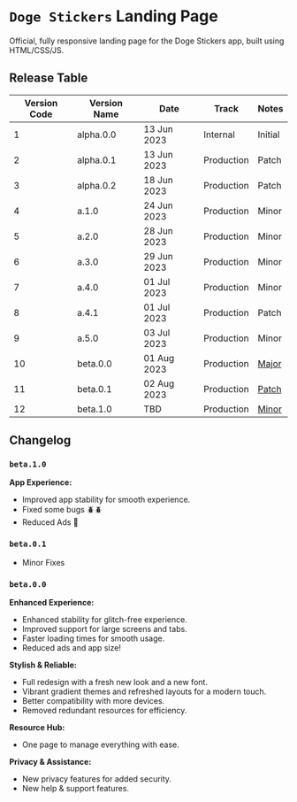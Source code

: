 # `Doge Stickers` Landing Page

Official, fully responsive landing page for the Doge Stickers app, built using HTML/CSS/JS.


## Release Table
| Version Code | Version Name | Date | Track | Notes |
| ------- | --------- | ---------- | ------- | ----- |
| 1 | alpha.0.0 | 13 Jun 2023 | Internal | Initial |
| 2 | alpha.0.1 | 13 Jun 2023 | Production | Patch |
| 3 | alpha.0.2 | 18 Jun 2023 | Production | Patch |
| 4 | a.1.0 | 24 Jun 2023 | Production | Minor |
| 5 | a.2.0 | 28 Jun 2023 | Production | Minor |
| 6 | a.3.0 | 29 Jun 2023 | Production | Minor |
| 7 | a.4.0 | 01 Jul 2023 | Production | Minor |
| 8 | a.4.1 | 01 Jul 2023 | Production | Patch |
| 9 | a.5.0 | 03 Jul 2023 | Production | Minor |
| 10 | beta.0.0 | 01 Aug 2023 | Production | [Major](#beta00) |
| 11 | beta.0.1 | 02 Aug 2023 | Production | [Patch](#beta01) |
| 12 | beta.1.0 | TBD | Production | [Minor](#beta10) |

## Changelog
### `beta.1.0`
**App Experience:**
- Improved app stability for smooth experience.
- Fixed some bugs 🪲🪲
- Reduced Ads 📢

### `beta.0.1`
 - Minor Fixes

### `beta.0.0`
**Enhanced Experience:**
- Enhanced stability for glitch-free experience.
- Improved support for large screens and tabs.
- Faster loading times for smooth usage.
- Reduced ads and app size!

**Stylish & Reliable:**
- Full redesign with a fresh new look and a new font.
- Vibrant gradient themes and refreshed layouts for a modern touch.
- Better compatibility with more devices.
- Removed redundant resources for efficiency.

**Resource Hub:**
- One page to manage everything with ease.

**Privacy & Assistance:**
- New privacy features for added security.
- New help & support features.


